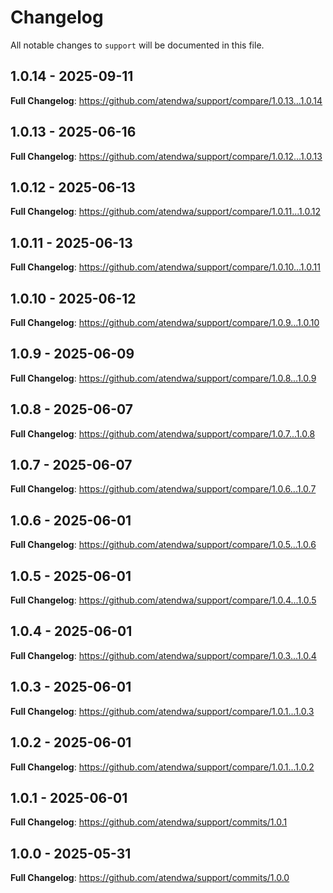 # Changelog

All notable changes to `support` will be documented in this file.

## 1.0.14 - 2025-09-11

**Full Changelog**: https://github.com/atendwa/support/compare/1.0.13...1.0.14

## 1.0.13 - 2025-06-16

**Full Changelog**: https://github.com/atendwa/support/compare/1.0.12...1.0.13

## 1.0.12 - 2025-06-13

**Full Changelog**: https://github.com/atendwa/support/compare/1.0.11...1.0.12

## 1.0.11 - 2025-06-13

**Full Changelog**: https://github.com/atendwa/support/compare/1.0.10...1.0.11

## 1.0.10 - 2025-06-12

**Full Changelog**: https://github.com/atendwa/support/compare/1.0.9...1.0.10

## 1.0.9 - 2025-06-09

**Full Changelog**: https://github.com/atendwa/support/compare/1.0.8...1.0.9

## 1.0.8 - 2025-06-07

**Full Changelog**: https://github.com/atendwa/support/compare/1.0.7...1.0.8

## 1.0.7 - 2025-06-07

**Full Changelog**: https://github.com/atendwa/support/compare/1.0.6...1.0.7

## 1.0.6 - 2025-06-01

**Full Changelog**: https://github.com/atendwa/support/compare/1.0.5...1.0.6

## 1.0.5 - 2025-06-01

**Full Changelog**: https://github.com/atendwa/support/compare/1.0.4...1.0.5

## 1.0.4 - 2025-06-01

**Full Changelog**: https://github.com/atendwa/support/compare/1.0.3...1.0.4

## 1.0.3 - 2025-06-01

**Full Changelog**: https://github.com/atendwa/support/compare/1.0.1...1.0.3

## 1.0.2 - 2025-06-01

**Full Changelog**: https://github.com/atendwa/support/compare/1.0.1...1.0.2

## 1.0.1 - 2025-06-01

**Full Changelog**: https://github.com/atendwa/support/commits/1.0.1

## 1.0.0 - 2025-05-31

**Full Changelog**: https://github.com/atendwa/support/commits/1.0.0
